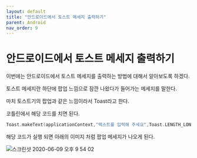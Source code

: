 ```yaml
---
layout: default
title: "안드로이드에서 토스트 메세지 출력하기"
parent: Android
nav_order: 9
---
```


# 안드로이드에서 토스트 메세지 출력하기

이번에는 안드로이드에서 토스트 메세지를 출력하는 방법에 대해서 알아보도록 하겠다.

토스트 메세지란 하단에 팝업 느낌으로 잠깐 나왔다가 들어가는 메세지를 말한다.

마치 토스트기의 팝업과 같은 느낌이라서 Toast라고 한다.

코틀린에서 해당 코드를 치면 된다.

```kotlin
Toast.makeText(applicationContext,"텍스트를 입력해 주세요",Toast.LENGTH_LONG).show()
```

해당 코드가 실행 되면 아래의 이미지 처럼 팝업 메세지가 나오게 된다.

![스크린샷 2020-06-09 오후 9 54 02](https://user-images.githubusercontent.com/16849874/84149845-0db7f080-aa9c-11ea-8604-70be6c9a6945.png)